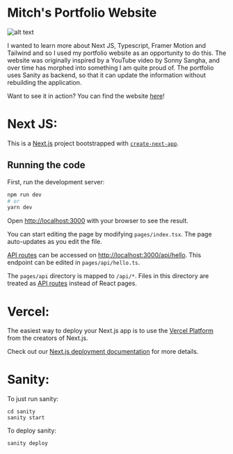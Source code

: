 # Mitch's Portfolio Website

![alt text](https://cdn.sanity.io/images/xbn4zmfs/production/3de98614552f63c0c1446910ce241b3a67dfb0ef-2268x748.png)

I wanted to learn more about Next JS, Typescript, Framer Motion and Tailwind and so I used my portfolio website as an opportunity to do this. The website was originally inspired by a YouTube video by Sonny Sangha, and over time has morphed into something I am quite proud of. The portfolio uses Sanity as backend, so that it can update the information without rebuilding the application.

Want to see it in action? You can find the website [here](https://mitchellsparrow.com)!

# Next JS:

This is a [Next.js](https://nextjs.org/) project bootstrapped with [`create-next-app`](https://github.com/vercel/next.js/tree/canary/packages/create-next-app).

## Running the code

First, run the development server:

```bash
npm run dev
# or
yarn dev
```

Open [http://localhost:3000](http://localhost:3000) with your browser to see the result.

You can start editing the page by modifying `pages/index.tsx`. The page auto-updates as you edit the file.

[API routes](https://nextjs.org/docs/api-routes/introduction) can be accessed on [http://localhost:3000/api/hello](http://localhost:3000/api/hello). This endpoint can be edited in `pages/api/hello.ts`.

The `pages/api` directory is mapped to `/api/*`. Files in this directory are treated as [API routes](https://nextjs.org/docs/api-routes/introduction) instead of React pages.

# Vercel:

The easiest way to deploy your Next.js app is to use the [Vercel Platform](https://vercel.com/new?utm_medium=default-template&filter=next.js&utm_source=create-next-app&utm_campaign=create-next-app-readme) from the creators of Next.js.

Check out our [Next.js deployment documentation](https://nextjs.org/docs/deployment) for more details.

# Sanity:

To just run sanity:

```
cd sanity
sanity start
```

To deploy sanity:

```
sanity deploy
```
